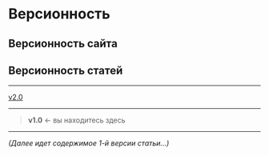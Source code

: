 # Версионность

## Версионность сайта

## Версионность статей

---
[v2.0](versioning.md)

---
> **v1.0** ← вы находитесь здесь

---

_(Далее идет содержимое 1-й версии статьи...)_
